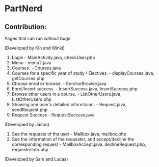 # PartNerd

## Contribution:

Pages that can run without bugs:

(Developed by Kin and Winki)
1. Login  -  MainActivity.java, checkUser.php
2. Menu   -  menu2.java
3. Courses.  -  Courses.java
4. Courses for a specific year of study / Electives.  -  displayCourses.java, getCourses.php
5. Choose enrol or browse.  -  EnrollorBrowse.java
6. Enrol/Insert success.    - InsertSuccess.java, InsertSuccess.php
7. Browse other users in a course.   - ListOtherUsers.java, ListOtherUsers.php
8. Showing one user's detailed informtaion.  - Request.java, sendRequest.php
9. Request Success  - RequestSuccess.java

(Developed by Jason)
1. See the requests of the user  -  Mailbox.java, mailbox.php
2. See the information of the requester, and accept/decline the corresponding request  -  MailboxAccept.java, declineRequest.php, requesterInfo.php

(Developed by Sam and Lucas)
